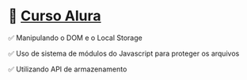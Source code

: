 # 💚 [Curso Alura](https://www.alura.com.br/)

✅ Manipulando o DOM e o Local Storage

✅ Uso de sistema de módulos do Javascript para proteger os arquivos

✅ Utilizando API de armazenamento
